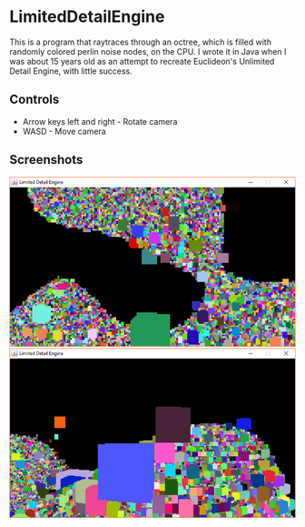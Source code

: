 # LimitedDetailEngine

This is a program that raytraces through an octree, which is filled with randomly colored perlin noise nodes, on the CPU.
I wrote it in Java when I was about 15 years old as an attempt to recreate Euclideon's Unlimited Detail Engine, with little success.

## Controls

* Arrow keys left and right - Rotate camera
* WASD - Move camera

## Screenshots

![Screenshot unable to load](/screenshots/screenshot0.png?raw=true)
![Screenshot unable to load](/screenshots/screenshot1.png?raw=true)

